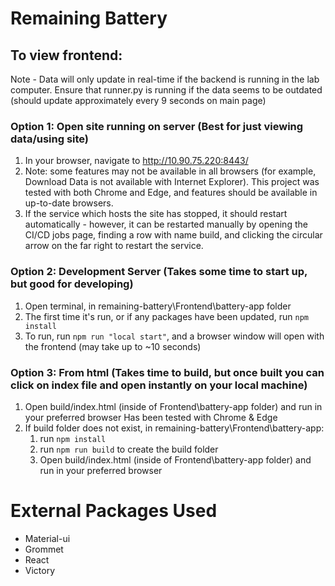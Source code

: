 # Remaining Battery

## To view frontend:
Note - Data will only update in real-time if the backend is running in the lab computer. Ensure that runner.py is running if the data seems to be outdated (should update approximately every 9 seconds on main page)

### Option 1: Open site running on server (Best for just viewing data/using site)
1. In your browser, navigate to http://10.90.75.220:8443/
2. Note: some features may not be available in all browsers (for example, Download Data is not available with Internet Explorer).
    This project was tested with both Chrome and Edge, and features should be available in up-to-date browsers. 
3. If the service which hosts the site has stopped, it should restart automatically - however, it can be restarted manually by opening the CI/CD jobs page, finding a row with name build, and clicking the circular arrow on the far right to restart the service. 

### Option 2: Development Server (Takes some time to start up, but good for developing)
1. Open terminal, in remaining-battery\Frontend\battery-app folder
2. The first time it's run, or if any packages have been updated, run `npm install`
3. To run, run `npm run "local start"`, and a browser window will open with the frontend (may take up to ~10 seconds)

### Option 3: From html (Takes time to build, but once built you can click on index file and open instantly on your local machine)
1. Open build/index.html (inside of Frontend\battery-app folder) and run in your preferred browser
    Has been tested with Chrome & Edge
2. If build folder does not exist, in remaining-battery\Frontend\battery-app:
    1. run `npm install`
    2. run `npm run build` to create the build folder
    3. Open build/index.html (inside of Frontend\battery-app folder) and run in your preferred browser

# External Packages Used
- Material-ui
- Grommet
- React
- Victory
